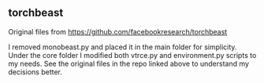 ## torchbeast

Original files from https://github.com/facebookresearch/torchbeast

I removed monobeast.py and placed it in the main folder for simplicity. Under the core folder I modified both vtrce.py and environment.py scripts to my needs. 
See the original files in the repo linked above to understand my decisions better.
